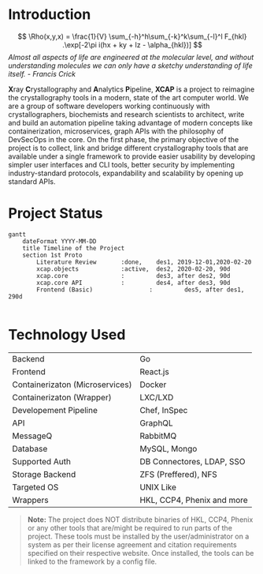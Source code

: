 # Introduction
$$
\Rho(x,y,x) = \frac{1}{V} \sum_{-h}^h\sum_{-k}^k\sum_{-l}^l F_{hkl} .\exp[-2\pi i(hx + ky + lz - \alpha_{hkl})]
$$
*Almost all aspects of life are engineered at the molecular level, and without understanding molecules we can only have a sketchy understanding of life itself. - *Francis Crick**

**X**ray **C**rystallography and **A**nalytics **P**ipeline, **XCAP** is a project to reimagine the crystallography tools in a modern, state of the art computer world. We are a group of software developers working continuously with crystallographers, biochemists and research scientists to architect, write and build an automation pipeline taking advantage of modern concepts like containerization, microservices, graph APIs with the philosophy of DevSecOps in the core.
On the first phase, the primary objective of the project is to collect, link and bridge different crystallography tools that are available under a single framework to provide easier usability by developing simpler user interfaces and CLI tools, better security by implementing industry-standard protocols, expandability and scalability by opening up standard APIs.

# Project Status

```mermaid
gantt
	dateFormat YYYY-MM-DD 
	title Timeline of the Project
	section 1st Proto
		Literature Review       :done,    des1, 2019-12-01,2020-02-20
		xcap.objects            :active,  des2, 2020-02-20, 90d
		xcap.core               :         des3, after des2, 90d
		xcap.core API         	:         des4, after des3, 90d
		Frontend (Basic)             	:         des5, after des1, 290d
		
```

 # Technology Used
 
|  |  |
|--|--|
 | Backend | Go |
 | Frontend | React.js |
 | Containerizaton (Microservices) | Docker |
 | Containerizaton (Wrapper) | LXC/LXD |
 | Developement Pipeline | Chef, InSpec |
 | API | GraphQL |
 | MessageQ | RabbitMQ |
 | Database | MySQL, Mongo |
 | Supported Auth | DB Connectores, LDAP, SSO |
 | Storage Backend | ZFS (Preffered), NFS |
 | Targeted OS | UNIX Like |
 | Wrappers | HKL, CCP4, Phenix and more|
  
  > **Note:** The project does NOT distribute binaries of HKL, CCP4, Phenix or any other tools that are/might be required to run parts of the project. These tools must be installed by the user/administrator on a system as per their license agreement and citation requirements specified on their respective website. Once installed, the tools can be linked to the framework by a config file. 
